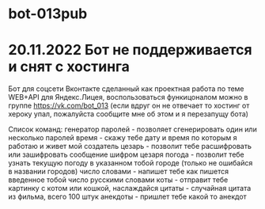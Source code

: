 # bot-013pub
# 20.11.2022 Бот не поддерживается и снят с хостинга

Бот для соцсети Вконтакте сделанный как проектная работа по теме WEB+API для Яндекс.Лицея, воспользоваться функицоналом можно в группе https://vk.com/bot_013 (если вдруг он не отвечает то хостинг от хероку упал, пожалуйста сообщите мне об этом и я перезапущу бота)

Список команд: 
генератор паролей - позволяет сгенерировать один или несколько паролей 
время - скажу тебе дату и время по которым я работаю и живет мой создатель 
цезарь - позволит тебе расшифровать или зашифровать сообщение шифром цезаря 
погода - позволит тебе узнать текущую погоду в указанном тобой городе (только не ошибайся в названии городов) 
число словами - напишет тебе как пишется введенное тобой число русскими словами 
коты - отправит тебе картинку с котом или кошкой, наслаждайся цитаты - случайная цитата из фильма, всего 100 штук 
анекдоты - пришлет тебе какой то анекдот
